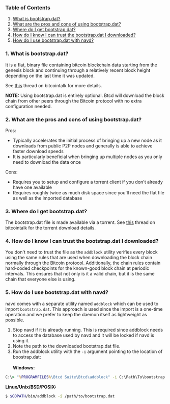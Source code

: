 ### Table of Contents
1. [What is bootstrap.dat?](#What)<br />
2. [What are the pros and cons of using bootstrap.dat?](#ProsCons)
3. [Where do I get bootstrap.dat?](#Obtaining)
4. [How do I know I can trust the bootstrap.dat I downloaded?](#Trust)
5. [How do I use bootstrap.dat with navd?](#Importing)

<a name="What" />

### 1. What is bootstrap.dat?

It is a flat, binary file containing bitcoin blockchain data starting from the
genesis block and continuing through a relatively recent block height depending
on the last time it was updated.

See [this](https://bitcointalk.org/index.php?topic=145386.0) thread on
bitcointalk for more details.

**NOTE:** Using bootstrap.dat is entirely optional.  Btcd will download the
block chain from other peers through the Bitcoin protocol with no extra
configuration needed.

<a name="ProsCons" />

### 2. What are the pros and cons of using bootstrap.dat?

Pros:
- Typically accelerates the initial process of bringing up a new node as it
  downloads from public P2P nodes and generally is able to achieve faster
  download speeds
- It is particularly beneficial when bringing up multiple nodes as you only need
  to download the data once

Cons:
- Requires you to setup and configure a torrent client if you don't already have
  one available
- Requires roughly twice as much disk space since you'll need the flat file as
  well as the imported database

<a name="Obtaining" />

### 3. Where do I get bootstrap.dat?

The bootstrap.dat file is made available via a torrent.  See
[this](https://bitcointalk.org/index.php?topic=145386.0) thread on bitcointalk
for the torrent download details.

<a name="Trust" />

### 4. How do I know I can trust the bootstrap.dat I downloaded?

You don't need to trust the file as the `addblock` utility verifies every block
using the same rules that are used when downloading the block chain normally
through the Bitcoin protocol.  Additionally, the chain rules contain hard-coded
checkpoints for the known-good block chain at periodic intervals.  This ensures
that not only is it a valid chain, but it is the same chain that everyone else
is using.

<a name="Importing" />

### 5. How do I use bootstrap.dat with navd?

navd comes with a separate utility named `addblock` which can be used to import
`bootstrap.dat`.  This approach is used since the import is a one-time operation
and we prefer to keep the daemon itself as lightweight as possible.

1. Stop navd if it is already running.  This is required since addblock needs to
   access the database used by navd and it will be locked if navd is using it.
2. Note the path to the downloaded bootstrap.dat file.
3. Run the addblock utility with the `-i` argument pointing to the location of
   boostrap.dat:<br /><br />
**Windows:**
```bat
C:\> "%PROGRAMFILES%\Btcd Suite\Btcd\addblock" -i C:\Path\To\bootstrap.dat
```
**Linux/Unix/BSD/POSIX:**
```bash
$ $GOPATH/bin/addblock -i /path/to/bootstrap.dat
```
